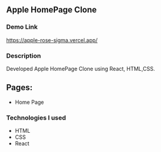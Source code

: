 ## Apple HomePage Clone

### Demo Link

https://apple-rose-sigma.vercel.app/

### Description

Developed Apple HomePage Clone using React, HTML,CSS.

## Pages:

- Home Page

### Technologies I used</u>

- HTML
- CSS
- React
